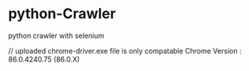 # python-Crawler
python crawler with selenium


// uploaded chrome-driver.exe file is only compatable Chrome Version :  86.0.4240.75 (86.0.X)
